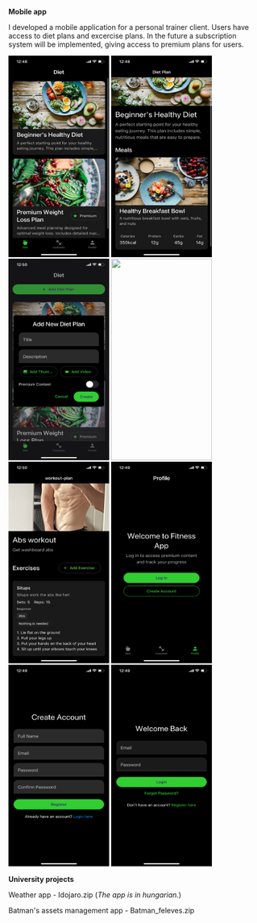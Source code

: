 **Mobile app**

I developed a mobile application for a personal trainer client. Users have access to diet plans and excercise plans. In the future a subscription system will be implemented, giving access to premium plans for users.

<img src="https://github.com/btgellert/projects/blob/main/projects/IMG_6961.PNG" width="200" height="400" /> <img src="https://github.com/btgellert/projects/blob/main/projects/IMG_6962.PNG" width="200" height="400" /> <img src="https://github.com/btgellert/projects/blob/main/projects/IMG_6969.PNG" width="200" height="400" /> <img src="https://github.com/btgellert/projects/blob/main/projects/IMG_6963.PNG" width="200" height="400" /> <img src="https://github.com/btgellert/projects/blob/main/projects/IMG_6968.PNG" width="200" height="400" /> <img src="https://github.com/btgellert/projects/blob/main/projects/IMG_6965.PNG" width="200" height="400" /> <img src="https://github.com/btgellert/projects/blob/main/projects/IMG_6966.PNG" width="200" height="400" /> <img src="https://github.com/btgellert/projects/blob/main/projects/IMG_6967.PNG" width="200" height="400" />

**University projects**

Weather app - Idojaro.zip
 (_The app is in hungarian._)

Batman's assets management app - Batman_feleves.zip
